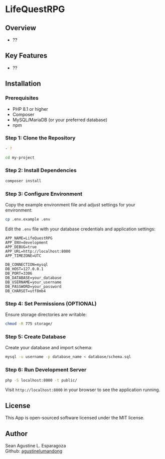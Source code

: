 # LifeQuestRPG

## Overview

- ??

## Key Features
- ??

## Installation

### Prerequisites
- PHP 8.1 or higher
- Composer
- MySQL/MariaDB (or your preferred database)
- npm

### Step 1: Clone the Repository
```bash
- ?

cd my-project
```

### Step 2: Install Dependencies
```bash
composer install
```

### Step 3: Configure Environment
Copy the example environment file and adjust settings for your environment:
```bash
cp .env.example .env
```

Edit the `.env` file with your database credentials and application settings:

```env
APP_NAME=LifeQuestRPG
APP_ENV=development
APP_DEBUG=true
APP_URL=http://localhost:8000
APP_TIMEZONE=UTC

DB_CONNECTION=mysql
DB_HOST=127.0.0.1
DB_PORT=3306
DB_DATABASE=your_database
DB_USERNAME=your_username
DB_PASSWORD=your_password
DB_CHARSET=utf8mb4
```

### Step 4: Set Permissions (OPTIONAL)
Ensure storage directories are writable:
```bash
chmod -R 775 storage/
```

### Step 5: Create Database
Create your database and import schema:
```bash
mysql -u username -p database_name < database/schema.sql
```

### Step 6: Run Development Server
```bash
php -S localhost:8000 -t public/
```

Visit `http://localhost:8000` in your browser to see the application running.

## License

This App is open-sourced software licensed under the MIT license.

## Author

Sean Agustine L. Esparagoza  
Github: [agustinelumandong](https://github.com/agustinelumandong)
